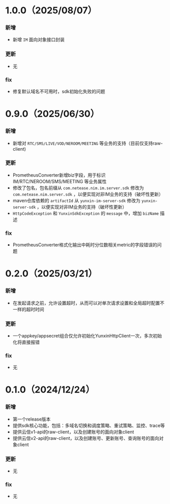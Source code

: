 
# 1.0.0（2025/08/07）
### 新增
* 新增 `IM` 面向对象接口封装

### 更新
* 无

### fix
* 修复默认域名不可用时，sdk初始化失败的问题


# 0.9.0（2025/06/30）
### 新增
* 新增对 `RTC/SMS/LIVE/VOD/NEROOM/MEETING` 等业务的支持（目前仅支持raw-client)

### 更新
* PrometheusConverter新增biz字段，用于标识 IM/RTC/NEROOM/SMS/MEETING 等业务属性
* 修改了包名，包名前缀从 `com.netease.nim.im.server.sdk` 修改为 `com.netease.nim.server.sdk` ，以便实现对非IM业务的支持（破坏性更新）
* maven仓库依赖的 `artifactId` 从 `yunxin-im-server-sdk` 修改为 `yunxin-server-sdk` ，以便实现对非IM业务的支持（破坏性更新）
* `HttpCodeException` 和 `YunxinSdkException` 的 `message` 中，增加 `bizName` 描述

### fix
* PrometheusConverter格式化输出中耗时分位数相关metric的字段错误的问题


# 0.2.0（2025/03/21）
### 新增
* 在发起请求之前，允许设置超时，从而可以对单次请求设置和全局超时配置不一样的超时时间

### 更新
* 一个appkey/appsecret组合仅允许初始化YunxinHttpClient一次，多次初始化将直接报错

### fix
* 无


# 0.1.0（2024/12/24）
### 新增
* 第一个release版本
* 提供sdk核心功能，包括：多域名切换和调度策略、重试策略、监控、trace等
* 提供云信v1-api的raw-client，以及创建账号的面向对象client
* 提供云信v2-api的raw-client，以及创建账号、更新账号、查询账号的面向对象client

### 更新
* 无

### fix
* 无